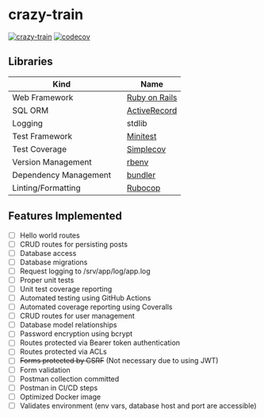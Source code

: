 # crazy-train

[![crazy-train](https://github.com/galactic-filament/crazy-train/actions/workflows/crazy-train.yml/badge.svg)](https://github.com/galactic-filament/crazy-train/actions/workflows/crazy-train.yml)
[![codecov](https://codecov.io/gh/galactic-filament/crazy-train/branch/main/graph/badge.svg?token=28OR37KWWY)](https://codecov.io/gh/galactic-filament/crazy-train)

## Libraries

| Kind                  |     | Name                                                   |
|-----------------------|:----|--------------------------------------------------------|
| Web Framework         |     | [Ruby on Rails](https://rubyonrails.org/)              |
| SQL ORM               |     | [ActiveRecord](https://rubygems.org/gems/activerecord) |
| Logging               |     | stdlib                                                 |
| Test Framework        |     | [Minitest](https://github.com/seattlerb/minitest)      |
| Test Coverage         |     | [Simplecov](https://github.com/colszowka/simplecov)    |
| Version Management    |     | [rbenv](https://github.com/rbenv/ruby-build)           |
| Dependency Management |     | [bundler](https://bundler.io/)                         |
| Linting/Formatting    |     | [Rubocop](https://rubocop.org/)                        |

## Features Implemented

- [ ] Hello world routes
- [ ] CRUD routes for persisting posts
- [ ] Database access
- [ ] Database migrations
- [ ] Request logging to /srv/app/log/app.log
- [ ] Proper unit tests
- [ ] Unit test coverage reporting
- [ ] Automated testing using GitHub Actions
- [ ] Automated coverage reporting using Coveralls
- [ ] CRUD routes for user management
- [ ] Database model relationships
- [ ] Password encryption using bcrypt
- [ ] Routes protected via Bearer token authentication
- [ ] Routes protected via ACLs
- [ ] ~~Forms protected by CSRF~~ (Not necessary due to using JWT)
- [ ] Form validation
- [ ] Postman collection committed
- [ ] Postman in CI/CD steps
- [ ] Optimized Docker image
- [ ] Validates environment (env vars, database host and port are accessible)
